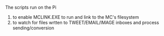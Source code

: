 
The scripts run on the Pi 

1. to enable MCLINK.EXE to run and link to the MC's filesystem
2. to watch for files wrtten to TWEET/EMAIL/IMAGE inboxes and process sending/conversion


